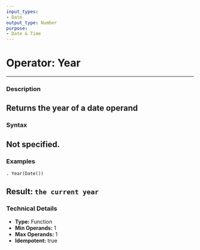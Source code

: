 ```yaml
---
input_types:
- Date
output_type: Number
purpose:
- Date & Time
---
```

# Operator: Year
---
### **Description**
Returns the year of a date operand
---
### **Syntax**
Not specified.
---
### **Examples**
```
. Year(Date())
```
**Result:** `the current year`
---
### **Technical Details**
- **Type:** Function
- **Min Operands:** 1
- **Max Operands:** 1
- **Idempotent:** true